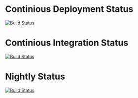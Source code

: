 # Continious Deployment Status 
[![Build Status](https://dev.azure.com/REFAME/PasswordManagement/_apis/build/status/Desktop/CD%20PasswordManagement.App?branchName=azure-pipelines-variables)](https://dev.azure.com/REFAME/PasswordManagement/_build/latest?definitionId=31&branchName=develop)

# Continious Integration Status
[![Build Status](https://dev.azure.com/REFAME/PasswordManagement/_apis/build/status/Desktop/CI%20PasswordManagement?branchName=develop)](https://dev.azure.com/REFAME/PasswordManagement/_build/latest?definitionId=24&branchName=develop)

# Nightly Status
[![Build Status](https://dev.azure.com/REFAME/PasswordManagement/_apis/build/status/Desktop/Nightly%20PasswordManagement?branchName=develop)](https://dev.azure.com/REFAME/PasswordManagement/_build/latest?definitionId=25&branchName=develop)